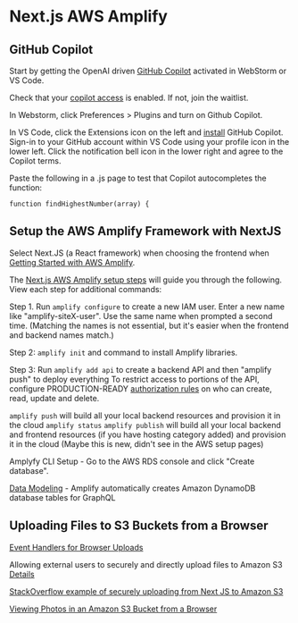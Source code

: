 # Next.js AWS Amplify

## GitHub Copilot

Start by getting the OpenAI driven [GitHub Copilot](https://copilot.github.com/) activated in WebStorm or VS Code.

Check that your [copilot access](https://github.com/features/copilot/signup) is enabled. If not, join the waitlist.

In Webstorm, click Preferences > Plugins and turn on Github Copilot.  

In VS Code, click the Extensions icon on the left and [install](https://github.com/github/copilot-docs) GitHub Copilot. Sign-in to your GitHub account within VS Code using your profile icon in the lower left. Click the notification bell icon in the lower right and agree to the Copilot terms.

Paste the following in a .js page to test that Copilot autocompletes the function:

`function findHighestNumber(array) {`


## Setup the AWS Amplify Framework with NextJS

Select Next.JS (a React framework) when choosing the frontend when [Getting Started with AWS Amplify](https://docs.amplify.aws/start/).  

The [Next.js AWS Amplify setup steps](https://docs.amplify.aws/start/q/integration/next/) will guide you through the following. View each step for additional commands:

Step 1. Run `amplify configure` to create a new IAM user. Enter a new name like "amplify-siteX-user".  Use the same name when prompted a second time.  (Matching the names is not essential, but it's easier when the frontend and backend names match.)

Step 2: `amplify init` and command to install Amplify libraries.

Step 3: Run `amplify add api` to create a backend API and then "amplify push" to deploy everything
To restrict access to portions of the API, configure PRODUCTION-READY [authorization rules](https://docs.amplify.aws/cli/graphql/authorization-rules) on who can create, read, update and delete.


`amplify push` will build all your local backend resources and provision it in the cloud
`amplify status`
`amplify publish` will build all your local backend and frontend resources (if you have hosting category added) and provision it in the cloud (Maybe this is new, didn't see in the AWS setup pages)


Amplyfy CLI Setup - Go to the AWS RDS console and click "Create database".

[Data Modeling](https://docs.amplify.aws/cli/graphql/data-modeling/) -  Amplify automatically creates Amazon DynamoDB database tables for GraphQL



## Uploading Files to S3 Buckets from a Browser

[Event Handlers for Browser Uploads](https://docs.amplify.aws/lib/storage/upload/q/platform/js/#event-handlers)


Allowing external users to securely and directly upload files to Amazon S3 [Details](https://aws.amazon.com/blogs/storage/allowing-external-users-to-securely-and-directly-upload-files-to-amazon-s3/)


[StackOverflow example of securely uploading from Next JS to Amazon S3](https://stackoverflow.com/questions/63525876/how-to-securely-upload-images-to-amazon-s3-from-a-next-js-application)


[Viewing Photos in an Amazon S3 Bucket from a Browser](https://docs.aws.amazon.com/sdk-for-javascript/v2/developer-guide/s3-example-photos-view.html)


<!--
## nextjs

The content in the modelearth "nextjs" repository is built from these 
[setup steps](https://vercel.com/guides/nextjs-prisma-postgres) using Node.js, Next.js, 
Prisma, and PostgreSQL (or MySQL) with TypeScript.

## AWS Toolkit - Work with S3 Buckets

[Connect to an AWS Account](https://docs.aws.amazon.com/toolkit-for-jetbrains/latest/userguide/key-tasks.html#key-tasks-s3)

## Batch upload files to S3 using command

Using AWS Command Line Interface (CLI) to [access Amazon S3](https://aws.amazon.com/getting-started/hands-on/backup-to-s3-cli/)


Goals:

1. Display the content of public folders (from GitHub, AWS S3, Google Drive, Dropbox, OneDrive, etc.)
2. Add display processes that are automatically driven by the file types (image rotation, video display, etc.).

-->